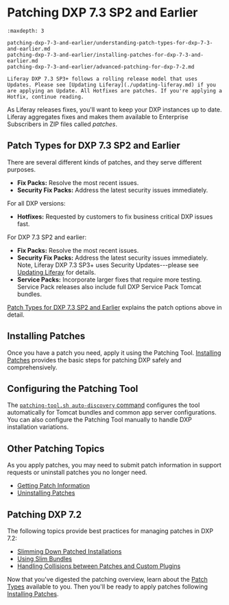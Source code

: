 # Patching DXP 7.3 SP2 and Earlier

```{toctree}
:maxdepth: 3

patching-dxp-7-3-and-earlier/understanding-patch-types-for-dxp-7-3-and-earlier.md
patching-dxp-7-3-and-earlier/installing-patches-for-dxp-7-3-and-earlier.md
patching-dxp-7-3-and-earlier/advanced-patching-for-dxp-7-2.md
```

```{note}
Liferay DXP 7.3 SP3+ follows a rolling release model that uses Updates. Please see [Updating Liferay](./updating-liferay.md) if you are applying an Update. All Hotfixes are patches. If you're applying a Hotfix, continue reading.
```

As Liferay releases fixes, you'll want to keep your DXP instances up to date. Liferay aggregates fixes and makes them available to Enterprise Subscribers in ZIP files called _patches_.

## Patch Types for DXP 7.3 SP2 and Earlier

There are several different kinds of patches, and they serve different purposes.

* **Fix Packs:** Resolve the most recent issues.
* **Security Fix Packs:** Address the latest security issues immediately.

For all DXP versions:

* **Hotfixes:** Requested by customers to fix business critical DXP issues fast.

For DXP 7.3 SP2 and earlier:

* **Fix Packs:** Resolve the most recent issues.
* **Security Fix Packs:** Address the latest security issues immediately. Note, Liferay DXP 7.3 SP3+ uses Security Updates---please see [Updating Liferay](./updating-liferay.md) for details.
* **Service Packs:** Incorporate larger fixes that require more testing. Service Pack releases also include full DXP Service Pack Tomcat bundles.

[Patch Types for DXP 7.3 SP2 and Earlier](./patching-dxp-7-3-and-earlier/understanding-patch-types-for-dxp-7-3-and-earlier.md) explains the patch options above in detail.

## Installing Patches

Once you have a patch you need, apply it using the Patching Tool. [Installing Patches](./patching-dxp-7-3-and-earlier/installing-patches-for-dxp-7-3-and-earlier.md) provides the basic steps for patching DXP safely and comprehensively.

## Configuring the Patching Tool

The [`patching-tool.sh auto-discovery` command](./reference/configuring-the-patching-tool.md) configures the tool automatically for Tomcat bundles and common app server configurations. You can also configure the Patching Tool manually to handle DXP installation variations.

## Other Patching Topics

As you apply patches, you may need to submit patch information in support requests or uninstall patches you no longer need.

* [Getting Patch Information](./reference/getting-patch-information.md)
* [Uninstalling Patches](./reference/uninstalling-patches.md)

## Patching DXP 7.2 

The following topics provide best practices for managing patches in DXP 7.2:

* [Slimming Down Patched Installations](./patching-dxp-7-3-and-earlier/advanced-patching-for-dxp-7-2/slimming-down-patched-installations.md)
* [Using Slim Bundles](./patching-dxp-7-3-and-earlier/advanced-patching-for-dxp-7-2/using-slim-bundles.md)
* [Handling Collisions between Patches and Custom Plugins](./patching-dxp-7-3-and-earlier/advanced-patching-for-dxp-7-2/custom-code-and-patch-compatibility.md)

Now that you've digested the patching overview, learn about the [Patch Types](./patching-dxp-7-3-and-earlier/understanding-patch-types-for-dxp-7-3-and-earlier.md) available to you. Then you'll be ready to apply patches following [Installing Patches](./patching-dxp-7-3-and-earlier/installing-patches-for-dxp-7-3-and-earlier.md).